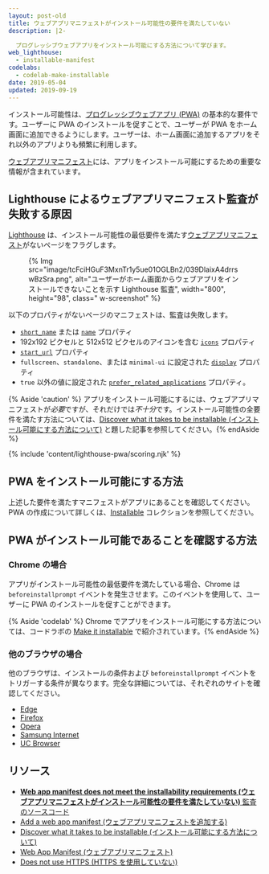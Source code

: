 ```yaml
---
layout: post-old
title: ウェブアプリマニフェストがインストール可能性の要件を満たしていない
description: |2-

  プログレッシブウェブアプリをインストール可能にする方法について学びます。
web_lighthouse:
  - installable-manifest
codelabs:
  - codelab-make-installable
date: 2019-05-04
updated: 2019-09-19
---
```


インストール可能性は、[プログレッシブウェブアプリ (PWA)](/discover-installable) の基本的な要件です。ユーザーに PWA のインストールを促すことで、ユーザーが PWA をホーム画面に追加できるようにします。ユーザーは、ホーム画面に追加するアプリをそれ以外のアプリよりも頻繁に利用します。

[ウェブアプリマニフェスト](/add-manifest/)には、アプリをインストール可能にするための重要な情報が含まれています。

## Lighthouse によるウェブアプリマニフェスト監査が失敗する原因

[Lighthouse](https://developers.google.com/web/tools/lighthouse/) は、インストール可能性の最低要件を満たす[ウェブアプリマニフェスト](/add-manifest/)がないページをフラグします。

<figure class="w-figure">{% Img src="image/tcFciHGuF3MxnTr1y5ue01OGLBn2/039DlaixA4drrswBzSra.png", alt="ユーザーがホーム画面からウェブアプリをインストールできないことを示す Lighthouse 監査", width="800", height="98", class=" w-screenshot" %}</figure>

以下のプロパティがないページのマニフェストは、監査は失敗します。

- [`short_name`](https://developer.mozilla.org/docs/Web/Manifest/short_name) または [`name`](https://developer.mozilla.org/docs/Web/Manifest/name) プロパティ
- 192x192 ピクセルと 512x512 ピクセルのアイコンを含む [`icons`](https://developer.mozilla.org/docs/Web/Manifest/icons) プロパティ
- [`start_url`](https://developer.mozilla.org/docs/Web/Manifest/start_url) プロパティ
- `fullscreen`、`standalone`、または `minimal-ui` に設定された [`display`](https://developer.mozilla.org/docs/Web/Manifest/display) プロパティ
- `true` 以外の値に設定された [`prefer_related_applications`](https://developers.google.com/web/fundamentals/app-install-banners/native) プロパティ。

{% Aside 'caution' %} アプリをインストール可能にするには、ウェブアプリマニフェストが*必要*ですが、それだけでは*不十分*です。インストール可能性の全要件を満たす方法については、[Discover what it takes to be installable (インストール可能にする方法について)](/discover-installable) と題した記事を参照してください。{% endAside %}

{% include 'content/lighthouse-pwa/scoring.njk' %}

## PWA をインストール可能にする方法

上述した要件を満たすマニフェストがアプリにあることを確認してください。 PWA の作成について詳しくは、[Installable](/installable/) コレクションを参照してください。

## PWA がインストール可能であることを確認する方法

### Chrome の場合

アプリがインストール可能性の最低要件を満たしている場合、Chrome は`beforeinstallprompt` イベントを発生させます。このイベントを使用して、ユーザーに PWA のインストールを促すことができます。

{% Aside 'codelab' %} Chrome でアプリをインストール可能にする方法については、コードラボの [Make it installable](/codelab-make-installable) で紹介されています。{% endAside %}

### 他のブラウザの場合

他のブラウザは、インストールの条件および `beforeinstallprompt` イベントをトリガーする条件が異なります。完全な詳細については、それぞれのサイトを確認してください。

- [Edge](https://docs.microsoft.com/microsoft-edge/progressive-web-apps#requirements)
- [Firefox](https://developer.mozilla.org/docs/Web/Progressive_web_apps/Add_to_home_screen#How_do_you_make_an_app_A2HS-ready)
- [Opera](https://dev.opera.com/articles/installable-web-apps/)
- [Samsung Internet](https://hub.samsunginter.net/docs/ambient-badging/)
- [UC Browser](https://plus.ucweb.com/docs/pwa/docs-en/zvrh56)

## リソース

- [**Web app manifest does not meet the installability requirements (ウェブアプリマニフェストがインストール可能性の要件を満たしていない)** 監査のソースコード](https://github.com/GoogleChrome/lighthouse/blob/master/lighthouse-core/audits/installable-manifest.js)
- [Add a web app manifest (ウェブアプリマニフェストを追加する)](/add-manifest/)
- [Discover what it takes to be installable (インストール可能にする方法について)](/discover-installable)
- [Web App Manifest (ウェブアプリマニフェスト)](https://developer.mozilla.org/docs/Web/Manifest)
- [Does not use HTTPS (HTTPS を使用していない)](/is-on-https/)
